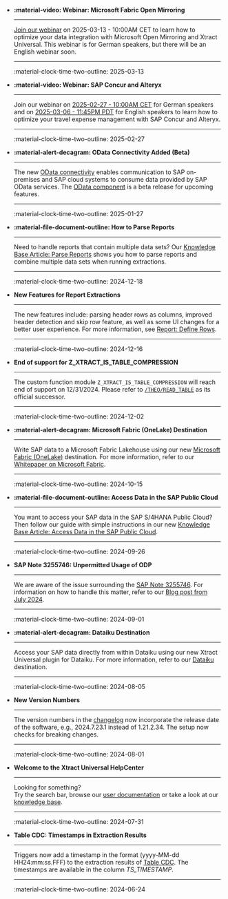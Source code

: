 <div class="grid cards" markdown>


-   **:material-video: Webinar: Microsoft Fabric Open Mirroring**

    ---

    [Join our webinar](https://theobald-software.com/optimierung-der-sap-datenintegration-mit-microsoft-fabric-open-mirroring-und-xtract-universal/) on 2025-03-13 - 10:00AM CET to learn how to optimize your data integration with Microsoft Open Mirroring and Xtract Universal. This webinar is for German speakers, but there will be an English webinar soon.

    ---

    :material-clock-time-two-outline: 2025-03-13

-   **:material-video: Webinar: SAP Concur and Alteryx**

    ---

    Join our webinar on [2025-02-27 - 10:00AM CET](https://theobald-software.com/optimieren-sie-ihr-reisekostenmanagement-mit-sap-concur-und-alteryx/)  for German speakers and on [2025-03-06 - 11:45PM PDT](https://theobald-software.com/en/optimize-your-travel-expense-management-with-sap-concur-and-alteryx/)  for English speakers to learn how to optimize your travel expense management with SAP Concur and Alteryx.

    ---

    :material-clock-time-two-outline: 2025-02-27

-   **:material-alert-decagram: OData Connectivity Added (Beta)**

    ---

    The new [OData connectivity](documentation/sap-connection/index.md/#connect-to-sap) enables communication to SAP on-premises and SAP cloud systems to consume data provided by SAP OData services. The [OData component](documentation/odata/index.md) is a beta release for upcoming features.

    ---

    :material-clock-time-two-outline: 2025-01-27

-   **:material-file-document-outline: How to Parse Reports**

    ---

    Need to handle reports that contain multiple data sets? Our [Knowledge Base Article: Parse Reports](knowledge-base/parse-reports.md) shows you how to parse reports and combine multiple data sets when running extractions. 

    ---

    :material-clock-time-two-outline: 2024-12-18

-   **New Features for Report Extractions**

    ---

    The new features include: parsing header rows as columns, improved header detection and skip row feature, as well as some UI changes for a better user experience. For more information, see [Report: Define Rows](documentation/report/report-rows-define.md).

    ---

    :material-clock-time-two-outline: 2024-12-16

-   **End of support for Z_XTRACT_IS_TABLE_COMPRESSION**

    ---

    The custom function module `Z_XTRACT_IS_TABLE_COMPRESSION` will reach end of support on 12/31/2024. Please refer to [`/THEO/READ_TABLE`](./documentation/setup-in-sap/custom-function-module-for-table-extraction.md/#installation-of-theoread_table) as its official successor.

    ---

    :material-clock-time-two-outline: 2024-12-02

-   **:material-alert-decagram: Microsoft Fabric (OneLake) Destination**

    ---

    Write SAP data to a Microsoft Fabric Lakehouse using our new [Microsoft Fabric (OneLake)](documentation/destinations/microsoft-fabric-onelake.md) destination. For more information, refer to our [Whitepaper on Microsoft Fabric](https://theobald-software.com/wp-content/uploads/2024/10/Theobald-Software-Whitepaper-SAP-Data-Integration-in-Microsoft-Fabric_EN.pdf). 

    ---

    :material-clock-time-two-outline: 2024-10-15

-   **:material-file-document-outline: Access Data in the SAP Public Cloud**

    ---

    You want to access your SAP data in the SAP S/4HANA Public Cloud? Then follow our guide with simple instructions in our new [Knowledge Base Article: Access Data in the SAP Public Cloud](knowledge-base/access-data-in-the-sap-public-cloud.md).

    ---

    :material-clock-time-two-outline: 2024-09-26

-   **SAP Note 3255746: Unpermitted Usage of ODP**

    ---

    We are aware of the issue surrounding the [SAP Note 3255746](https://me.sap.com/notesLatestChanges/0003255746/E/diff). For information on how to handle this matter, refer to our [Blog post from July 2024](https://theobald-software.com/en/products-technology-en/guidance-on-sap-note-3255746-for-theobald-software-xtract-products/).

    ---

    :material-clock-time-two-outline: 2024-09-01

-   **:material-alert-decagram: Dataiku Destination**

    ---

    Access your SAP data directly from within Dataiku using our new Xtract Universal plugin for Dataiku. For more information, refer to our [Dataiku](documentation/destinations/dataiku.md) destination.

    ---

    :material-clock-time-two-outline: 2024-08-05

-   **New Version Numbers**

    ---

    The version numbers in the [changelog](changelog.md) now incorporate the release date of the software, e.g., 2024.7.23.1 instead of 1.21.2.34. The setup now checks for breaking changes.

    ---

    :material-clock-time-two-outline: 2024-08-01

-   **Welcome to the Xtract Universal HelpCenter**

    ---

    Looking for something?<br>Try the search bar, browse our [user documentation](documentation/introduction.md) or take a look at our [knowledge base](knowledge-base/index.md). 

    ---

    :material-clock-time-two-outline: 2024-07-31

-   **Table CDC: Timestamps in Extraction Results**

    ---

    Triggers now add a timestamp in the format (yyyy-MM-dd HH24&colon;mm&colon;ss.FFF) to the extraction results of [Table CDC](documentation/table-cdc/index.md). The timestamps are available in the column *TS_TIMESTAMP*.

    ---

    :material-clock-time-two-outline: 2024-06-24

</div>
